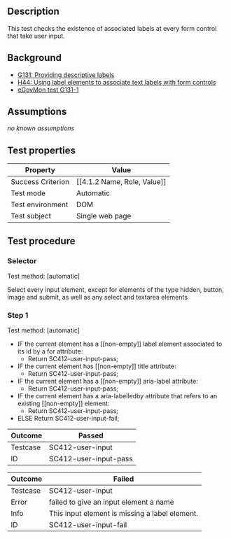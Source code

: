 ## Description
This test checks the existence of associated labels at every form control that take user input.


## Background
- [G131: Providing descriptive labels](http://www.w3.org/TR/2014/NOTE-WCAG20-TECHS-20140311/G131)
- [H44: Using label elements to associate text labels with form controls](http://www.w3.org/TR/2014/NOTE-WCAG20-TECHS-20140311/H44.html)
- [eGovMon test G131-1](http://wiki.egovmon.no/wiki/SC3.3.2#ID:_G131-1)


## Assumptions
*no known assumptions*


## Test properties
| Property          | Value
|-------------------|----
| Success Criterion | [[4.1.2 Name, Role, Value]]
| Test mode         | Automatic
| Test environment  | DOM
| Test subject      | Single web page


## Test procedure

### Selector
Test method: [automatic]

Select every input element, except for elements of the type hidden, button, image and submit, as well as any select and textarea elements

### Step 1
Test method: [automatic]

- IF the current element has a [[non-empty]] label element associated to its id by a for attribute:
  - Return SC412-user-input-pass;
- IF the current element has [[non-empty]] title attribute:
  - Return SC412-user-input-pass;
- IF the current element has a [[non-empty]] aria-label attribute:
  - Return SC412-user-input-pass;
- IF the current element has a aria-labelledby attribute that refers to an existing [[non-empty]] element:
  - Return SC412-user-input-pass;
- ELSE Return SC412-user-input-fail;


| Outcome  | Passed
|----------|-----
| Testcase | SC412-user-input
| ID       | SC412-user-input-pass

| Outcome  | Failed
|----------|-----
| Testcase | SC412-user-input
| Error    | failed to give an input element a name
| Info     | This input element is missing a label element.
| ID       | SC412-user-input-fail

